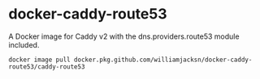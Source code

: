 # docker-caddy-route53

A Docker image for Caddy v2 with the dns.providers.route53 module included.

    docker image pull docker.pkg.github.com/williamjacksn/docker-caddy-route53/caddy-route53
